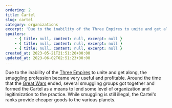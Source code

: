 ```yaml
---
ordering: 2
title: Cartel
slug: cartel
category: organizations
excerpt: 'Due to the inability of the Three Empires to unite and get along, the smuggling profession became ve...'
spoilers:
    - { title: null, content: null, excerpt: null }
    - { title: null, content: null, excerpt: null }
    - { title: null, content: null, excerpt: null }
created_at: 2023-05-21T21:51:20+00:00
updated_at: 2023-06-02T02:51:23+00:00
---
```

Due to the inability of the [Three Empires](/category/organizations/three-empires) to unite and get along, the smuggling profession became very useful and profitable. Around the time that the [Great Wars](/category/culture-history/great-wars) ended, several smuggling groups got together and formed the Cartel as a means to lend some level of organization and legitimization to the practice. While smuggling is still illegal, the Cartel's ranks provide cheaper goods to the various planets.